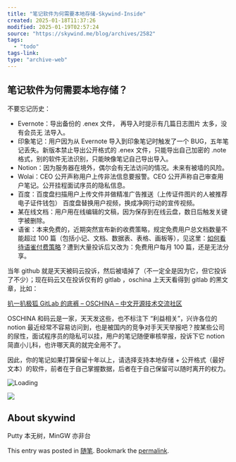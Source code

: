 ```yaml
---
title: "笔记软件为何需要本地存储-Skywind-Inside"
created: 2025-01-18T11:37:26
modified: 2025-01-19T02:57:24
source: "https://skywind.me/blog/archives/2582"
tags:
  - "todo"
tags-link:
type: "archive-web"
---
```


## 笔记软件为何需要本地存储？

不要忘记历史：

- Evernote：导出备份的 .enex 文件， 再导入时提示有几篇日志图片 太多，没有会员无 法导入。
- 印象笔记：用户因为从 Evernote 导入到印象笔记时触发了一个 BUG，五年笔 记丢失。新版本禁止导出公开格式的 .enex 文件，只能导出自己加密的 .note 格式，别的软件无法识别，只能映像笔记自己导出导入。
- Notion：因为服务器在境外，偶尔会有无法访问的情况。未来有被墙的风险。
- Wolai：CEO 公开声称用户上传非法信息要报警。CEO 公开声称自己审查用户笔记。公开挂程面试序员的隐私信息。
- 百度：百度盘扫描用户上传文件并做精准广告推送（上传证件图片的人被推荐电子证件钱包） 百度盘替换用户视频，换成净网行动的宣传视频。
- 某在线文档：用户用在线编辑的文稿，因为保存到在线云盘，数日后触发关键字被删除。
- 语雀：本来免费的，近期突然宣布新的收费策略，规定免费用户总文档数量不能超过 100 篇（包括小记、文档、数据表、表格、画板等），见这里：[如何看待语雀付费策略](https://www.zhihu.com/question/562238887)？遭到大量投诉后又改为：免费用户每月 100 篇，还是无法分享。

当年 github 就是天天被码云投诉，然后被墙掉了（不一定全是因为它，但它投诉了不少）；现在码云又在投诉仅有的 gitlab ，oschina 上天天看得到 gitlab 的黑文章，比如：

[扒一扒极狐 GitLab 的底裤 – OSCHINA – 中文开源技术交流社区](https://www.oschina.net/news/201455)

OSCHINA 和码云是一家，天天发这些，也不标注下 “利益相关”，兴许各位的 notion 最近经常不容易访问到，也是被国内的竞争对手天天举报吧？按某些公司的尿性，面试程序员的隐私可以挂，用户的笔记随便审核举报，投诉下它 notion 简直小儿科，也许哪天真的就完全用不了。

因此，你的笔记如果打算保留十年以上，请选择支持本地存储 + 公开格式（最好文本）的软件，前者在于自己掌握数据，后者在于自己保留可以随时离开的权力。

![Loading](https://skywind.me/blog/wp-content/plugins/page-views-count/ajax-loader-2x.gif)

![](https://secure.gravatar.com/avatar/eabe30c7f0aa495e1ac87a68027f2d74?s=60&d=mystery&r=g)

## About skywind

Putty 本无树，MinGW 亦非台

This entry was posted in [随笔](https://skywind.me/blog/topics/casual). Bookmark the [permalink](https://skywind.me/blog/archives/2582 "Permalink to 笔记软件为何需要本地存储？").
